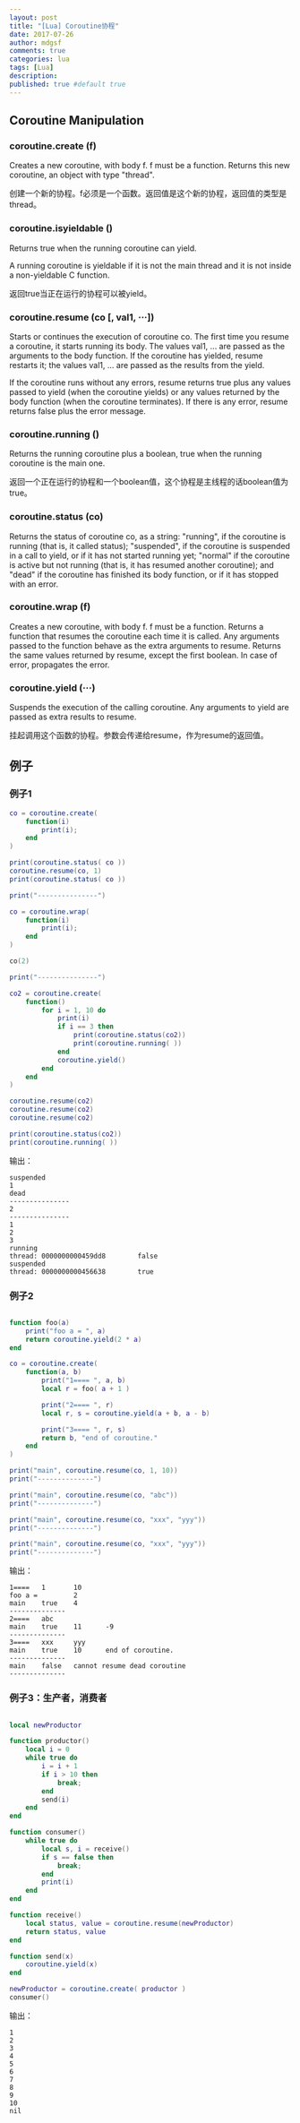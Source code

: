 ```yaml
---
layout: post
title: "[Lua] Coroutine协程"
date: 2017-07-26
author: mdgsf
comments: true
categories: lua
tags: [Lua]
description:
published: true #default true
---
```



## Coroutine Manipulation


### coroutine.create (f)

Creates a new coroutine, with body f. f must be a function. Returns this new coroutine, an object with type "thread".

创建一个新的协程。f必须是一个函数。返回值是这个新的协程，返回值的类型是thread。

### coroutine.isyieldable ()

Returns true when the running coroutine can yield.

A running coroutine is yieldable if it is not the main thread and it is not inside a non-yieldable C function.

返回true当正在运行的协程可以被yield。

### coroutine.resume (co [, val1, ···])

Starts or continues the execution of coroutine co. The first time you resume a coroutine, it starts running its body. The values val1, ... are passed as the arguments to the body function. If the coroutine has yielded, resume restarts it; the values val1, ... are passed as the results from the yield.

If the coroutine runs without any errors, resume returns true plus any values passed to yield (when the coroutine yields) or any values returned by the body function (when the coroutine terminates). If there is any error, resume returns false plus the error message.

### coroutine.running ()

Returns the running coroutine plus a boolean, true when the running coroutine is the main one.

返回一个正在运行的协程和一个boolean值，这个协程是主线程的话boolean值为true。

### coroutine.status (co)

Returns the status of coroutine co, as a string: "running", if the coroutine is running (that is, it called status); "suspended", if the coroutine is suspended in a call to yield, or if it has not started running yet; "normal" if the coroutine is active but not running (that is, it has resumed another coroutine); and "dead" if the coroutine has finished its body function, or if it has stopped with an error.

### coroutine.wrap (f)

Creates a new coroutine, with body f. f must be a function. Returns a function that resumes the coroutine each time it is called. Any arguments passed to the function behave as the extra arguments to resume. Returns the same values returned by resume, except the first boolean. In case of error, propagates the error.

### coroutine.yield (···)

Suspends the execution of the calling coroutine. Any arguments to yield are passed as extra results to resume.

挂起调用这个函数的协程。参数会传递给resume，作为resume的返回值。



## 例子

### 例子1

```lua
co = coroutine.create(
    function(i)
        print(i);
    end
)

print(coroutine.status( co ))
coroutine.resume(co, 1)
print(coroutine.status( co ))

print("---------------")

co = coroutine.wrap(
    function(i)
        print(i);
    end
)

co(2)

print("---------------")

co2 = coroutine.create( 
    function()
        for i = 1, 10 do
            print(i)
            if i == 3 then
                print(coroutine.status(co2))
                print(coroutine.running( ))
            end
            coroutine.yield()
        end
    end
)

coroutine.resume(co2)
coroutine.resume(co2)
coroutine.resume(co2)

print(coroutine.status(co2))
print(coroutine.running( ))
```

输出：

```
suspended
1
dead
---------------
2
---------------
1
2
3
running
thread: 0000000000459dd8        false
suspended
thread: 0000000000456638        true
```

### 例子2

```lua

function foo(a)
    print("foo a = ", a)
    return coroutine.yield(2 * a)
end

co = coroutine.create( 
    function(a, b)
        print("1==== ", a, b)
        local r = foo( a + 1 )

        print("2==== ", r)
        local r, s = coroutine.yield(a + b, a - b)

        print("3==== ", r, s)
        return b, "end of coroutine."
    end
)

print("main", coroutine.resume(co, 1, 10))
print("--------------")

print("main", coroutine.resume(co, "abc"))
print("--------------")

print("main", coroutine.resume(co, "xxx", "yyy"))
print("--------------")

print("main", coroutine.resume(co, "xxx", "yyy"))
print("--------------")
```

输出：

```
1====   1       10
foo a =         2
main    true    4
--------------
2====   abc
main    true    11      -9
--------------
3====   xxx     yyy
main    true    10      end of coroutine.
--------------
main    false   cannot resume dead coroutine
--------------
```




### 例子3：生产者，消费者

```lua

local newProductor

function productor()
    local i = 0
    while true do 
        i = i + 1
        if i > 10 then
            break;
        end
        send(i)
    end
end

function consumer()
    while true do 
        local s, i = receive()
        if s == false then
            break;
        end
        print(i)
    end
end

function receive()
    local status, value = coroutine.resume(newProductor)
    return status, value
end

function send(x)
    coroutine.yield(x)
end

newProductor = coroutine.create( productor )
consumer()

```

输出：

```
1
2
3
4
5
6
7
8
9
10
nil
```



